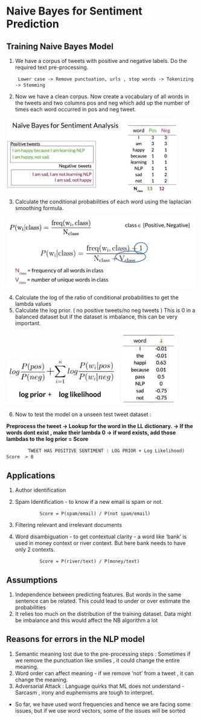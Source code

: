 
# Naive Bayes for Sentiment Prediction

## Training Naive Bayes Model 

1) We have a corpus of tweets with positive and negative labels. Do the required text pre-processing. 

        Lower case -> Remove punctuation, urls , stop words -> Tokenizing -> Stemming

2) Now we have a clean corpus. Now create a vocabulary of all words in the tweets and two columns pos and neg which add up the number of times each word occurred in pos and neg tweet. 

<img src= "Plots/1.png"  width = '450'>


3) Calculate the conditional probabilities of each word using the laplacian smoothing formula. 

<img src= "Plots/2.png"  width = '500'>


4) Calculate the log of the ratio of conditional probabilities to get the lambda values 
5) Calculate the log prior. ( no positive tweets/no neg tweets ) This is 0 in a balanced dataset but if the dataset is imbalance, this can be very important. 

<p float="left">
  <img src="Plots/3.png" width="300" />
  
  <img src="Plots/4.png" width="150" /> 
</p>


6) Now to test the model on a unseen test tweet dataset : 

**Preprocess the tweet -> Lookup for the word in the LL dictionary. -> If the words dont exist , make their lambda 0 -> if word exists, add those lambdas to the log prior = Score**

            TWEET HAS POSITIVE SENTIMENT : LOG PRIOR + Log Likelihood) Score  > 0
            

## Applications 
1) Author identification 
2) Spam Identification - to know if a new email is spam or not. 

                Score = P(spam/email) / P(not spam/email)

3) Filtering relevant and irrelevant documents 
4) Word disambiguation - to get contextual clarity - a word like ‘bank’ is used in money context or river context. But here bank needs to have only 2 contexts. 

                Score = P(river/text) / P(money/text)

## Assumptions
1) Independence between predicting features. But words in the same sentence can be related. This could lead to under or over estimate the probabilities 
2) It relies too much on the distribution of the training dataset. Data might be imbalance and this would affect the NB algorithm a lot


## Reasons for errors in the NLP model 
1) Semantic meaning lost due to the pre-processing steps : Sometimes if we remove the punctuation like smilies , it could change the entire meaning. 
2) Word order can affect meaning - if we remove ‘not’ from a tweet , it can change the meaning. 
3) Adversarial Attack : Language quirks that ML does not understand - Sarcasm , irony and euphemisms are tough to interpret. 


- So far, we have used word frequencies and hence we are facing some issues, but if we use word vectors, some of the issues will be sorted

